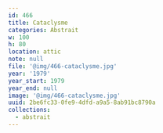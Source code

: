 ```yaml
---
id: 466
title: Cataclysme
categories: Abstrait
w: 100
h: 80
location: attic
note: null
file: '@img/466-cataclysme.jpg'
year: '1979'
year_start: 1979
year_end: null
image: '@img/466-cataclysme.jpg'
uuid: 2be6fc33-0fe9-4dfd-a9a5-8ab91bc8790a
collections:
  - abstrait
---
```


